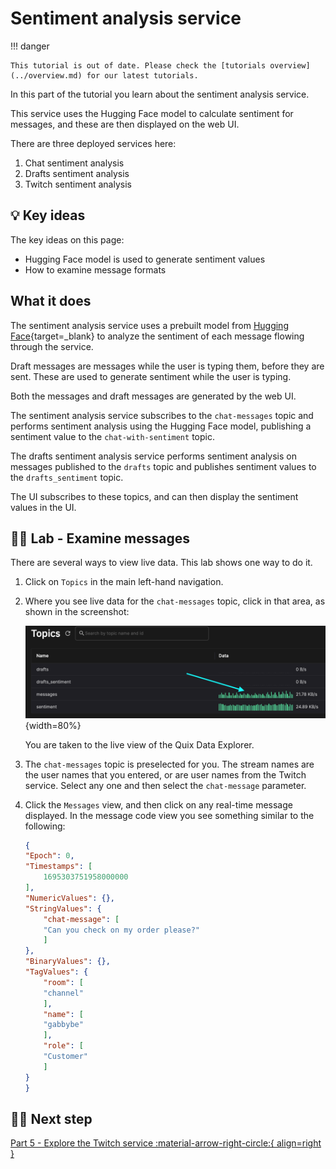 # Sentiment analysis service

!!! danger

    This tutorial is out of date. Please check the [tutorials overview](../overview.md) for our latest tutorials.

In this part of the tutorial you learn about the sentiment analysis service. 

This service uses the Hugging Face model to calculate sentiment for messages, and these are then displayed on the web UI.

There are three deployed services here:

1. Chat sentiment analysis
2. Drafts sentiment analysis
3. Twitch sentiment analysis

## 💡 Key ideas

The key ideas on this page:

* Hugging Face model is used to generate sentiment values
* How to examine message formats

## What it does

The sentiment analysis service uses a prebuilt model from [Hugging Face](https://huggingface.co/){target=_blank} to analyze the sentiment of each message flowing through the service.

Draft messages are messages while the user is typing them, before they are sent. These are used to generate sentiment while the user is typing.

Both the messages and draft messages are generated by the web UI. 

The sentiment analysis service subscribes to the `chat-messages` topic and performs sentiment analysis using the Hugging Face model, publishing a sentiment value to the `chat-with-sentiment` topic.

The drafts sentiment analysis service performs sentiment analysis on messages published to the `drafts` topic and publishes sentiment values to the `drafts_sentiment` topic. 

The UI subscribes to these topics, and can then display the sentiment values in the UI.

## 👩‍🔬 Lab - Examine messages 

There are several ways to view live data. This lab shows one way to do it. 

1. Click on `Topics` in the main left-hand navigation.

2. Where you see live data for the `chat-messages` topic, click in that area, as shown in the screenshot:

    ![View live data](./images/topics-view-live-data.png){width=80%}

    You are taken to the live view of the Quix Data Explorer.

3. The `chat-messages` topic is preselected for you. The stream names are the user names that you entered, or are user names from the Twitch service. Select any one and then select the `chat-message` parameter.

4. Click the `Messages` view, and then click on any real-time message displayed. In the message code view you see something similar to the following:

    ``` json
    {
    "Epoch": 0,
    "Timestamps": [
        1695303751958000000
    ],
    "NumericValues": {},
    "StringValues": {
        "chat-message": [
        "Can you check on my order please?"
        ]
    },
    "BinaryValues": {},
    "TagValues": {
        "room": [
        "channel"
        ],
        "name": [
        "gabbybe"
        ],
        "role": [
        "Customer"
        ]
    }
    }
    ```

## 🏃‍♀️ Next step

[Part 5 - Explore the Twitch service :material-arrow-right-circle:{ align=right }](twitch-service.md)